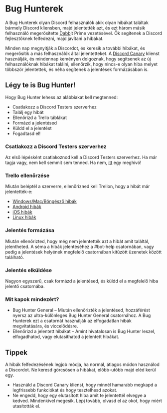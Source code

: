 <!-- TITLE: Bug Hunterek-->
<!-- SUBTITLE: Segítenek a Discord fejlesztőinek a hibajelentések kezelésében és a hibák javításában -->
# Bug Hunterek
A Bug Hunterek olyan Discord felhasználók akik olyan hibákat találtak bármely Discord kliensben, majd jelentették azt, és ezt három másik felhasználó megerősítette [Dabb](https://cdn.discordapp.com/attachments/309775070065328131/316330589634560020/DabbitDab.gif)it Prime vezetésével. Ők segítenek a Discord fejlesztőknek felfedezni, majd javítani a hibákat.

Minden nap megnyitják a Discordot, és keresik a további hibákat, és megerősítik a más felhasználók által jelentetteket. A [Discord Canary](/canary) klienst használják, és mindennap keményen dolgoznak, hogy segítsenek az új felhasználóknak hibákat találni, ellenőrzik, hogy nincs-e olyan hiba melyet többször jelentettek, és néha segítenek a jelentések formázásában is.
## Légy te is Bug Hunter!
Hogy Bug Hunter lehess az alábbiakat kell megtenned:

* Csatlakozz a Discord Testers szerverhez
* Találj egy hibát
* Ellenőrizd a Trello táblákat
* Formázd a jelentésed
* Küldd el a jelentést
* Fogadtasd el!
### Csatlakozz a Discord Testers szerverhez
Az első lépésként csatlakoznod kell a Discord Testers szerverhez. Ha már tagja vagy, nem kell semmit sem tenned. Ha nem, [itt](http://discord.gg/discord-testers) egy meghívó!
### Trello ellenőrzése
Miután beléptél a szerverre, ellenőrizned kell Trellon, hogy a hibát már jelentették-e:
* [Windows/Mac/Böngésző hibák](https://trello.com/b/AExxR9lU/canary-bugs)
* [Android hibák](https://trello.com/b/Vqrkz3KO/android-beta-bugs)
* [iOS hibák](https://trello.com/b/vLPlnX60/ios-testflight-bugs)
* [Linux hibák](https://trello.com/b/UyU76Esh/linux-bugs)
### Jelentés formázása
Miután ellenőrizted, hogy még nem jelentették azt a hibát amit találtál, jelentheted. A séma a hibák jelentéséhez a #bot-help csatornában, vagy pedig a jelentések helyének megfelelő csatornában kitűzött üzenetek között található.
### Jelentés elküldése
Nagyon egyszerű, csak formázd a jelentésed, és küldd el a megfelelő hiba jelentő csatornába.
### Mit kapok mindezért?
* Bug Hunter General – Miután ellenőrizték a jelentésed, hozzáférést nyersz az ultra-különleges Bug Hunter General csatornához. A Bug Hunterek ezt a csatornát használják az elfogadatlan hibák megvitatására, és viccelődésre.
* Ellenőrizd a jelentett hibákat – Amint hivatalosan is Bug Hunter leszel, elfogadhatod, vagy elutasíthatod a jelentett hibákat.
## Tippek
A hibák felfedezésének legjob módja, ha normál, átlagos módon használod a Discordot. Ne keresd görcsösen a hibákat, előbb-utóbb majd eléd kerül egy.
* Használd a Discord Canary klienst, hogy minnél hamarabb megkapd a legfrissebb funkciókat és hogy tesztelhesd azokat. 
* Ne engedd, hogy egy elutasított hiba amit te jelentettél elvegye a kedved. Mindenkivel megesik. Lépj tovább, olvasd el az okot, hogy miért utasították el.